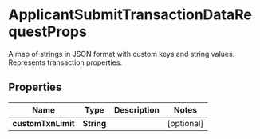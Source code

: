 

# ApplicantSubmitTransactionDataRequestProps

A map of strings in JSON format with custom keys and string values. Represents transaction properties.

## Properties

| Name | Type | Description | Notes |
|------------ | ------------- | ------------- | -------------|
|**customTxnLimit** | **String** |  |  [optional] |



